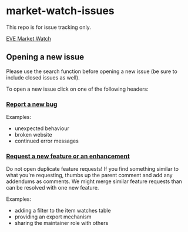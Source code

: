 # market-watch-issues
This repo is for issue tracking only.

[EVE Market Watch](https://evemarketwatch.com)

## Opening a new issue

Please use the search function before opening a new issue (be sure to include closed issues as well).

To open a new issue click on one of the following headers:

### [Report a new bug](https://github.com/rihanshazih/market-watch-issues/issues/new?template=bug.md)

Examples:

- unexpected behaviour
- broken website
- continued error messages

### [Request a new feature or an enhancement](https://github.com/rihanshazih/market-watch-issues/issues/new?template=feature_request.md)

Do not open duplicate feature requests! If you find something similar to what you're requesting, thumbs up the parent comment and add any addendums as comments. We might merge similar feature requests than can be resolved with one new feature.

Examples:

- adding a filter to the item watches table
- providing an export mechanism
- sharing the maintainer role with others

